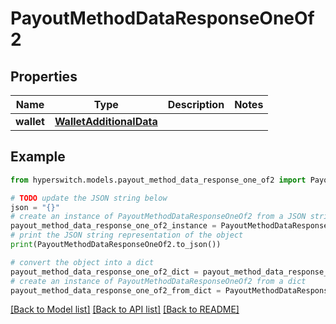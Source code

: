 # PayoutMethodDataResponseOneOf2


## Properties

Name | Type | Description | Notes
------------ | ------------- | ------------- | -------------
**wallet** | [**WalletAdditionalData**](WalletAdditionalData.md) |  | 

## Example

```python
from hyperswitch.models.payout_method_data_response_one_of2 import PayoutMethodDataResponseOneOf2

# TODO update the JSON string below
json = "{}"
# create an instance of PayoutMethodDataResponseOneOf2 from a JSON string
payout_method_data_response_one_of2_instance = PayoutMethodDataResponseOneOf2.from_json(json)
# print the JSON string representation of the object
print(PayoutMethodDataResponseOneOf2.to_json())

# convert the object into a dict
payout_method_data_response_one_of2_dict = payout_method_data_response_one_of2_instance.to_dict()
# create an instance of PayoutMethodDataResponseOneOf2 from a dict
payout_method_data_response_one_of2_from_dict = PayoutMethodDataResponseOneOf2.from_dict(payout_method_data_response_one_of2_dict)
```
[[Back to Model list]](../README.md#documentation-for-models) [[Back to API list]](../README.md#documentation-for-api-endpoints) [[Back to README]](../README.md)


